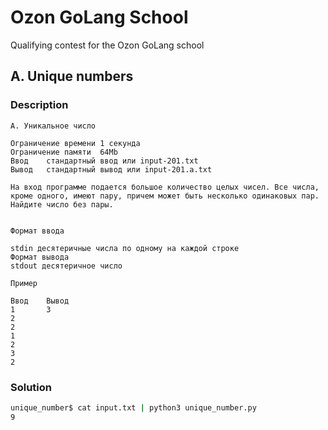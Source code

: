 # Ozon GoLang School

Qualifying contest for the Ozon GoLang school


## A. Unique numbers
### Description 

```
A. Уникальное число

Ограничение времени	1 секунда
Ограничение памяти	64Mb
Ввод	стандартный ввод или input-201.txt
Вывод	стандартный вывод или input-201.a.txt

На вход программе подается большое количество целых чисел. Все числа, кроме одного, имеют пару, причем может быть несколько одинаковых пар. Найдите число без пары.


Формат ввода

stdin десятеричные числа по одному на каждой строке
Формат вывода
stdout десятеричное число

Пример

Ввод	Вывод
1       3
2
2
1
2
3
2
```

### Solution

```bash
unique_number$ cat input.txt | python3 unique_number.py
9
```
